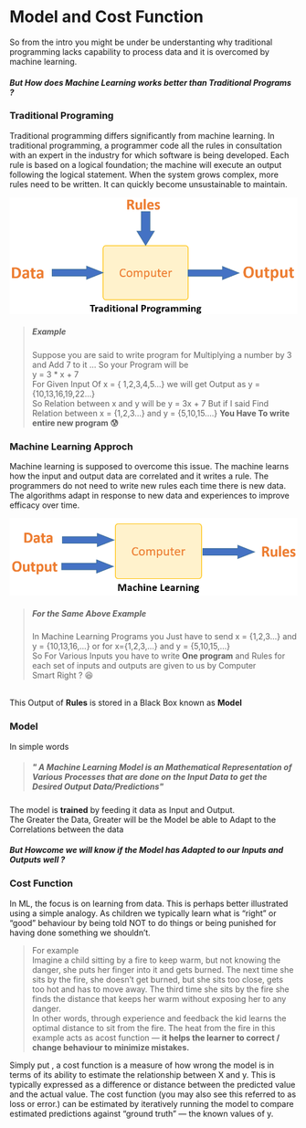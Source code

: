 ﻿# Model and Cost Function 

So from the intro you might be under be understanting why traditional programming lacks capability to process data and it is overcomed by machine learning. <br>

#### <i>But How does Machine Learning works better than Traditional Programs ? </i>

### Traditional Programing

Traditional programming differs significantly from machine learning. In traditional programming, a programmer code all the rules in consultation with an expert in the industry for which software is being developed. Each rule is based on a logical foundation; the machine will execute an output following the logical statement. When the system grows complex, more rules need to be written. It can quickly become unsustainable to maintain.

![tradprg](../images/tradprg.png)

> ##### Example <br> 
> Suppose you are said to write program for Multiplying a number by 3 and Add 7 to it ... So your Program will be <br>
>y = 3 * x + 7  
> For Given Input Of x = { 1,2,3,4,5...} we will get Output as y = {10,13,16,19,22...}<br>
> So Relation between x and y will be y = 3x + 7 
> But if I said Find Relation between x = {1,2,3...} and y = {5,10,15....} <strong> You Have To write entire new program :cold_sweat: </strong> 

### Machine Learning Approch
Machine learning is supposed to overcome this issue. The machine learns how the input and output data are correlated and it writes a rule. The programmers do not need to write new rules each time there is new data. The algorithms adapt in response to new data and experiences to improve efficacy over time.

![mlprg](../images/mlprg.png)
> ##### For the Same Above Example <br>
> In Machine Learning Programs you Just have to send x = {1,2,3...} and   y = {10,13,16,...} or for x={1,2,3,...} and y = {5,10,15,...}<br>
> So For Various Inputs you have to write <strong>One program</strong> and Rules for each set of inputs and outputs are given to us by Computer <br>
> Smart Right ? :laughing:

 <br>This Output of <strong>Rules</strong> is stored in a Black Box known as <Strong>Model</strong> 

 ### Model
 In simple words<br>
 >##### <i> " A Machine Learning Model is an Mathematical Representation of Various Processes that are done on the Input Data to get the Desired Output Data/Predictions"</i>

 The model is <strong>trained</strong> by feeding it data as Input and Output.<br>
The Greater the Data, Greater will be the Model be able to Adapt to the Correlations between the data
 
 #### <i>But Howcome we will know if the Model has Adapted to our Inputs and Outputs well ?</i>

 ### Cost Function 
  In ML, the focus is on learning from data. This is perhaps better illustrated using a simple analogy. As children we typically learn what is “right” or “good” behaviour by being told NOT to do things or being punished for having done something we shouldn’t. <br>
  > For example <br>
  > Imagine a child sitting by a fire to keep warm, but not knowing the danger, she puts her finger into it and gets burned. The next time she sits by the fire, she doesn’t get burned, but she sits too close, gets too hot and has to move away. The third time she sits by the fire she finds the distance that keeps her warm without exposing her to any danger.<br> In other words, through experience and feedback the kid learns the optimal distance to sit from the fire. The heat from the fire in this example acts as acost function — <strong> it helps the learner to correct / change behaviour to minimize mistakes.</strong><br>

Simply put , a cost function is a measure of how wrong the model is in terms of its ability to estimate the relationship between X and y. This is typically expressed as a difference or distance between the predicted value and the actual value. The cost function (you may also see this referred to as loss or error.) can be estimated by iteratively running the model to compare estimated predictions against “ground truth” — the known values of y.